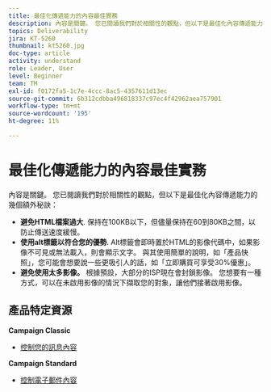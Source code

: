 ```yaml
---
title: 最佳化傳遞能力的內容最佳實務
description: 內容是關鍵。 您已閱讀我們對於相關性的觀點，但以下是最佳化內容傳遞能力的幾個額外秘訣。
topics: Deliverability
jira: KT-5260
thumbnail: kt5260.jpg
doc-type: article
activity: understand
role: Leader, User
level: Beginner
team: TM
exl-id: f0172fa5-1c7e-4ccc-8ac5-4357611d13ec
source-git-commit: 6b312cdbba496818337c97ec4f42962aea757901
workflow-type: tm+mt
source-wordcount: '195'
ht-degree: 11%

---
```


# 最佳化傳遞能力的內容最佳實務

內容是關鍵。 您已閱讀我們對於相關性的觀點，但以下是最佳化內容傳遞能力的幾個額外秘訣：

* **避免HTML檔案過大**. 保持在100KB以下，但儘量保持在60到80KB之間，以防止傳送速度緩慢。
* **使用alt標籤以符合您的優勢**. Alt標籤會即時置於HTML的影像代碼中，如果影像不可見或無法載入，則會顯示文字。 與其使用簡單的說明，如「產品快照」，您可能會想要說一些更吸引人的話，如「立即購買可享受30%優惠」。
* **避免使用太多影像。** 根據預設，大部分的ISP現在會封鎖影像。 您想要有一種方式，可以在未啟用影像的情況下擷取您的對象，讓他們接著啟用影像。

## 產品特定資源

**Campaign Classic**

* [控制您的訊息內容](https://experienceleague.adobe.com/docs/campaign-classic/using/sending-messages/deliverability-management/control-message-content.html)

**Campaign Standard**

* [控制電子郵件內容](https://experienceleague.adobe.com/docs/campaign-standard/using/testing-and-sending/managing-deliverability/control-email-content.html#testing-and-sending)
